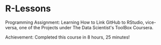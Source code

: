 # R-Lessons
Programming Assignment: Learning How to Link GitHub to RStudio, vice-versa, one of the Projects under The Data Scientist's ToolBox Coursera.

Achievement: Completed this course in 8 hours, 25 minutes!
